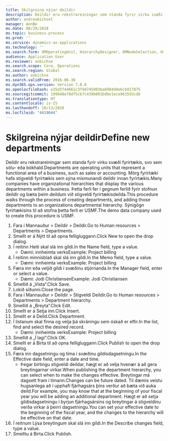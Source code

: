 ```yaml
---
title: Skilgreina nýjar deildir
description: Deildir eru rekstrareiningar sem standa fyrir virku svæði fyrirtækis, svo sem sölu- eða bókhald.
author: andreabichsel
manager: AnnBe
ms.date: 08/29/2018
ms.topic: business-process
ms.prod: ''
ms.service: dynamics-ax-applications
ms.technology: ''
ms.search.form: OMOperatingUnit, HierarchyDesigner, OMNodeSelection, HierarchyPublishAndCloseForm, HcmPersonnelManagementWorkspace
audience: Application User
ms.reviewer: anbichse
ms.search.scope: Core, Operations
ms.search.region: Global
ms.author: anbichse
ms.search.validFrom: 2016-06-30
ms.dyn365.ops.version: Version 7.0.0
ms.openlocfilehash: e35d3744661c3f94745803ba698449e6cb917875
ms.sourcegitcommit: 199848e78df5cb7c439b001bdbe1ece963593cdb
ms.translationtype: HT
ms.contentlocale: is-IS
ms.lasthandoff: 10/13/2020
ms.locfileid: "4419044"
---
```

# <a name="define-new-departments"></a><span data-ttu-id="69ef3-103">Skilgreina nýjar deildir</span><span class="sxs-lookup"><span data-stu-id="69ef3-103">Define new departments</span></span>



<span data-ttu-id="69ef3-104">Deildir eru rekstrareiningar sem standa fyrir virku svæði fyrirtækis, svo sem sölu- eða bókhald.</span><span class="sxs-lookup"><span data-stu-id="69ef3-104">Departments are operating units that represent a functional area of a business, such as sales or accounting.</span></span> <span data-ttu-id="69ef3-105">Mörg fyrirtæki hafa stigveldi fyrirtækis sem sýna mismunandi deildir innan fyrirtækis.</span><span class="sxs-lookup"><span data-stu-id="69ef3-105">Many companies have organizational hierarchies that display the various departments within a business.</span></span> <span data-ttu-id="69ef3-106">Þetta ferli fer í gegnum ferlið fyrir stofnun deildir og bæta þeim deildum við stigveldi fyrirtækisdeilda.</span><span class="sxs-lookup"><span data-stu-id="69ef3-106">This procedure walks through the process of creating departments, and adding those departments to an organizations departmental hierarchy.</span></span> <span data-ttu-id="69ef3-107">Sýnigögn fyrirtækisins til að stofna þetta ferli er USMF.</span><span class="sxs-lookup"><span data-stu-id="69ef3-107">The demo data company used to create this procedure is USMF.</span></span>

1. <span data-ttu-id="69ef3-108">Fara í Mannauður > Deildir > Deildir.</span><span class="sxs-lookup"><span data-stu-id="69ef3-108">Go to Human resources > Departments > Departments.</span></span>
2. <span data-ttu-id="69ef3-109">Smellt er á Nýtt til að opna felligluggann.</span><span class="sxs-lookup"><span data-stu-id="69ef3-109">Click New to open the drop dialog.</span></span>
3. <span data-ttu-id="69ef3-110">Í reitinn Heiti skal slá inn gildi.</span><span class="sxs-lookup"><span data-stu-id="69ef3-110">In the Name field, type a value.</span></span>
    * <span data-ttu-id="69ef3-111">Dæmi: innheimta verks</span><span class="sxs-lookup"><span data-stu-id="69ef3-111">Example: Project billing</span></span>  
4. <span data-ttu-id="69ef3-112">Í reitinn minnisblað skal slá inn gildi.</span><span class="sxs-lookup"><span data-stu-id="69ef3-112">In the Memo field, type a value.</span></span>
    * <span data-ttu-id="69ef3-113">Dæmi: innheimta verks</span><span class="sxs-lookup"><span data-stu-id="69ef3-113">Example: Project billing</span></span>  
5. <span data-ttu-id="69ef3-114">Færa inn eða veljið gildi í svæðinu stjórnanda.</span><span class="sxs-lookup"><span data-stu-id="69ef3-114">In the Manager field, enter or select a value.</span></span>
    * <span data-ttu-id="69ef3-115">Dæmi: Jodi Christiansen</span><span class="sxs-lookup"><span data-stu-id="69ef3-115">Example: Jodi Christiansen</span></span>  
6. <span data-ttu-id="69ef3-116">Smellið á „Vista“.</span><span class="sxs-lookup"><span data-stu-id="69ef3-116">Click Save.</span></span>
7. <span data-ttu-id="69ef3-117">Lokið síðunni.</span><span class="sxs-lookup"><span data-stu-id="69ef3-117">Close the page.</span></span>
8. <span data-ttu-id="69ef3-118">Fara í Mannauður > Deildir > Stigveldi Deildir.</span><span class="sxs-lookup"><span data-stu-id="69ef3-118">Go to Human resources > Departments > Department hierarchy.</span></span>
9. <span data-ttu-id="69ef3-119">Smellið á „Breyta“.</span><span class="sxs-lookup"><span data-stu-id="69ef3-119">Click Edit.</span></span>
10. <span data-ttu-id="69ef3-120">Smellt er á Setja inn.</span><span class="sxs-lookup"><span data-stu-id="69ef3-120">Click Insert.</span></span>
11. <span data-ttu-id="69ef3-121">Smellt er á Deild.</span><span class="sxs-lookup"><span data-stu-id="69ef3-121">Click Department.</span></span>
12. <span data-ttu-id="69ef3-122">Í listanum skal finna og velja þá skráningu sem óskað er eftir.</span><span class="sxs-lookup"><span data-stu-id="69ef3-122">In the list, find and select the desired record.</span></span>
    * <span data-ttu-id="69ef3-123">Dæmi: innheimta verks</span><span class="sxs-lookup"><span data-stu-id="69ef3-123">Example: Project billing</span></span>  
13. <span data-ttu-id="69ef3-124">Smellið á „Í lagi“.</span><span class="sxs-lookup"><span data-stu-id="69ef3-124">Click OK.</span></span>
14. <span data-ttu-id="69ef3-125">Smellt er á Birta til að opna felligluggann.</span><span class="sxs-lookup"><span data-stu-id="69ef3-125">Click Publish to open the drop dialog.</span></span>
15. <span data-ttu-id="69ef3-126">Færa inn dagsetningu og tíma í svæðinu gildisdagsetningu.</span><span class="sxs-lookup"><span data-stu-id="69ef3-126">In the Effective date field, enter a date and time.</span></span>
    * <span data-ttu-id="69ef3-127">Þegar birtingu stigveldi deildar, hægt er að velja hvenær á að gera breytingarnar virkar.</span><span class="sxs-lookup"><span data-stu-id="69ef3-127">When publishing the department hierarchy, you can select when to make the changes effective.</span></span> <span data-ttu-id="69ef3-128">Breytingar má dagsett fram í tímann.</span><span class="sxs-lookup"><span data-stu-id="69ef3-128">Changes can be future dated.</span></span> <span data-ttu-id="69ef3-129">Til dæmis veistu hugsanlega að í upphafi fjárhagsárs þíns verður að bæta við auka deild.</span><span class="sxs-lookup"><span data-stu-id="69ef3-129">For example, you may know that at the beginning of your fiscal year you will be adding an additional department.</span></span> <span data-ttu-id="69ef3-130">Hægt er að setja gildisdagsetningu í byrjun fjárhagsársins og breytingar á stigveldinu verða virkar á þeirri dagsetningu.</span><span class="sxs-lookup"><span data-stu-id="69ef3-130">You can set your effective date to the beginning of the fiscal year, and the changes to the hierarchy will be effective on that date.</span></span>  
16. <span data-ttu-id="69ef3-131">Í reitnum Lýsa breytingum skal slá inn gildi.</span><span class="sxs-lookup"><span data-stu-id="69ef3-131">In the Describe changes field, type a value.</span></span>
17. <span data-ttu-id="69ef3-132">Smelltu á Birta.</span><span class="sxs-lookup"><span data-stu-id="69ef3-132">Click Publish.</span></span>

